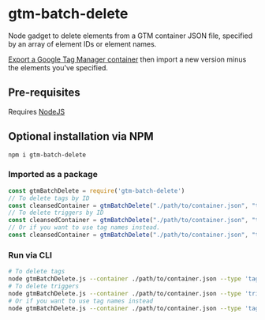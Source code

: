 # gtm-batch-delete
Node gadget to delete elements from a GTM container JSON file, specified by an array of element IDs or element names.

[Export a Google Tag Manager container](https://support.google.com/tagmanager/answer/6106997) then import a new version minus the elements you've specified.

## Pre-requisites

Requires [NodeJS](https://nodejs.org/)

## Optional installation via NPM

`npm i gtm-batch-delete`

### Imported as a package

```javascript
const gtmBatchDelete = require('gtm-batch-delete')
// To delete tags by ID
const cleansedContainer = gtmBatchDelete("./path/to/container.json", "tag", "1,2,3")
// To delete triggers by ID
const cleansedContainer = gtmBatchDelete("./path/to/container.json", "trigger", "1,2,3")
// Or if you want to use tag names instead.
const cleansedContainer = gtmBatchDelete("./path/to/container.json", "tag", "tag one,tag two,tag three")
```

### Run via CLI

```bash
# To delete tags
node gtmBatchDelete.js --container ./path/to/container.json --type 'tag' --elements 1,2,3
# To delete triggers
node gtmBatchDelete.js --container ./path/to/container.json --type 'trigger' --elements 1,2,3
# Or if you want to use tag names instead
node gtmBatchDelete.js --container ./path/to/container.json --type 'tag' --elements 'tag one,tag two,tag three'
```

